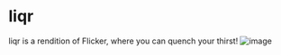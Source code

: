 # liqr
liqr is a rendition of Flicker, where you can quench your thirst!
![image](https://user-images.githubusercontent.com/46208016/177361197-07c127dc-13ed-46af-9229-887820fae90d.png)
